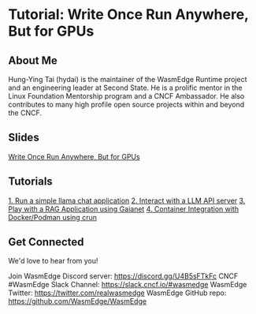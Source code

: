 # Tutorial: Write Once Run Anywhere, But for GPUs

## About Me

Hung-Ying Tai (hydai) is the maintainer of the WasmEdge Runtime project and an engineering leader at Second State.
He is a prolific mentor in the Linux Foundation Mentorship program and a CNCF Ambassador.
He also contributes to many high profile open source projects within and beyond the CNCF.

## Slides

[Write Once Run Anywhere, But for GPUs](https://docs.google.com/presentation/d/1FwaEVob-u6fVmXQTUqPpguV-1rjVBtEJEiheR3kL1aA/edit?usp=sharing)

## Tutorials

[1. Run a simple llama chat application](01-run-llamaedge-chat.md)
[2. Interact with a LLM API server](02-run-llamaedge-api-server.md)
[3. Play with a RAG Application using Gaianet](03-gaianet.md)
[4. Container Integration with Docker/Podman using crun](04-docker-wasm-gpu.md)

## Get Connected

We'd love to hear from you!

Join WasmEdge Discord server: https://discord.gg/U4B5sFTkFc
CNCF #WasmEdge Slack Channel: https://slack.cncf.io/#wasmedge
WasmEdge Twitter: https://twitter.com/realwasmedge
WasmEdge GitHub repo: https://github.com/WasmEdge/WasmEdge
